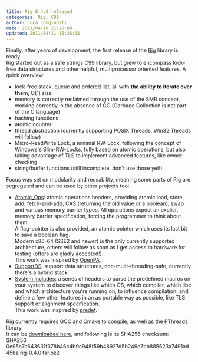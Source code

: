 ```yaml
---
title: Rig 0.4.0 released
categories: Rig, C99
author: Luca Longinotti
date: 2011/04/10 21:20:00
updated: 2011/04/11 15:26:11
---
```

Finally, after years of development, the first release of the [Rig][1] library is ready.  
Rig started out as a safe strings C99 library, but grew to encompass lock-free data structures and other
helpful, multiprocessor oriented features. A quick overview:

* lock-free stack, queue and ordered list, all with **the ability to iterate over them**, O(1) size
* memory is correctly reclaimed through the use of the SMR concept, working correctly in the absence of GC
  (Garbage Collection is not part of the C language)
* hashing functions
* atomic counter
* thread abstraction (currently supporting POSIX Threads, Win32 Threads will follow)
* Micro-ReadWrite Lock, a minimal RW-Lock, following the concept of Windows's Slim-RW-Locks, fully based on
  atomic operations, but also taking advantage of TLS to implement advanced features, like owner-checking
* string/buffer functions (still incomplete, don't use those yet!)

Focus was set on modularity and reusability, meaning some parts of Rig are segregated and can be used by
other projects too:

* [Atomic_Ops][2]: atomic operations headers, providing atomic load, store, add, fetch-and-add, CAS
  (returning the old value or a boolean), swap and various memory barrier types. All operations expect
  an explicit memory barrier specification, forcing the programmer to think about them.  
  A flag-pointer is also provided, an atomic pointer which uses its last bit to save a boolean flag.  
  Modern x86-64 (SSE2 and newer) is the only currently supported architecture, others will follow as soon
  as I get access to hardware for testing (offers are gladly accepted!).  
  This work was inspired by [OpenPA][3].
* [SupportDS][4]: support data structures, non-multi-threading-safe, currently there's a hybrid stack.
* [System Includes][5]: a series of headers to parse the predefined macros on your system to discover things
  like which OS, which compiler, which libc and which architecture you're running on, to influence compilation,
  and define a few other features in an as portable way as possible, like TLS support or alignment specification.  
  This work was inspired by [predef][6].

Rig currently requires GCC and Cmake to compile, as well as the PThreads library.  
It can be [downloaded here][7], and following is its SHA256 checksum:  
SHA256 0e95e7c643631f378b46c4b9c948f59b48927d5b249e7bb885623a7491ad45ba rig-0.4.0.tar.bz2

[1]: https://github.com/llongi/rig/ "Rig"
[2]: https://github.com/llongi/atomic_ops/ "Atomic_Ops"
[3]: https://trac.mcs.anl.gov/projects/openpa/ "OpenPA"
[4]: https://github.com/llongi/rig/tree/master/Rig/src/support "SupportDS"
[5]: https://github.com/llongi/rig/tree/master/Rig/include/sys "System Includes"
[6]: http://predef.sourceforge.net/ "predef"
[7]: /downloads/Rig/rig-0.4.0.tar.bz2 "Rig 0.4.0"

